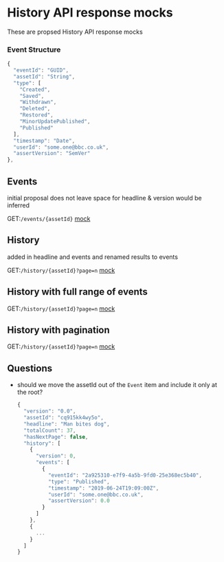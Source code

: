 # History API response mocks

These are propsed History API response mocks

### Event Structure

```javascript
{
  "eventId": "GUID",
  "assetId": "String",
  "type": [
    "Created",
    "Saved",
    "Withdrawn",
    "Deleted",
    "Restored",
    "MinorUpdatePublished",
    "Published"
  ],
  "timestamp": "Date",
  "userId": "some.one@bbc.co.uk",
  "assertVersion": "SemVer"
},
```

## Events

initial proposal does not leave space for headline & version would be inferred

GET:`/events/{assetId}`
[mock](https://github.com/phillipbarron/history-api/blob/master/mocks/events.json)

## History

added in headline and events and renamed results to events

GET:`/history/{assetId}?page=n`
[mock](https://github.com/phillipbarron/history-api/blob/master/mocks/history.json)

## History with full range of events

GET:`/history/{assetId}?page=n`
[mock](https://github.com/phillipbarron/history-api/blob/master/mocks/history-with-all-events.json)

## History with pagination

GET:`/history/{assetId}?page=n`
[mock](https://github.com/phillipbarron/history-api/blob/master/mocks/history-with-pagination.json)

## Questions

* should we move the assetId out of the `Event` item and include it only at the root?

  ```javascript
  {
    "version": "0.0",
    "assetId": "cq915kk4wy5o",
    "headline": "Man bites dog",
    "totalCount": 37,
    "hasNextPage": false,
    "history": [
      {
        "version": 0,
        "events": [
          {
            "eventId": "2a925310-e7f9-4a5b-9fd0-25e368ec5b40",
            "type": "Published",
            "timestamp": "2019-06-24T19:09:00Z",
            "userId": "some.one@bbc.co.uk",
            "assertVersion": 0.0
          }
        ]
      },
      {
        ...
      }
    ]
  }
  ```
